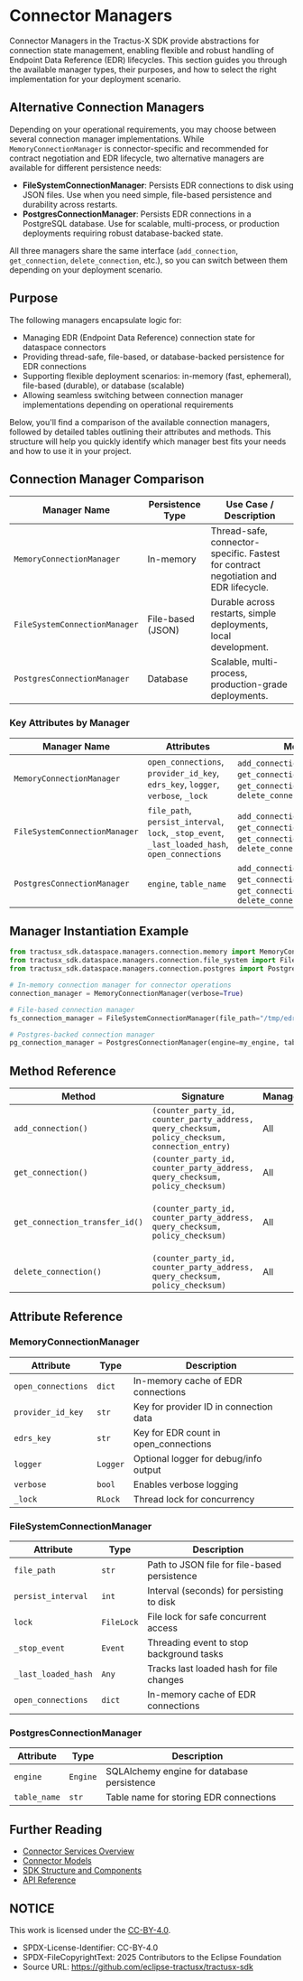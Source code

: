 <!--

Eclipse Tractus-X - Software Development KIT

Copyright (c) 2025 LKS Next
Copyright (c) 2025 Contributors to the Eclipse Foundation

See the NOTICE file(s) distributed with this work for additional
information regarding copyright ownership.

This work is made available under the terms of the
Creative Commons Attribution 4.0 International (CC-BY-4.0) license,
which is available at
https://creativecommons.org/licenses/by/4.0/legalcode.

SPDX-License-Identifier: CC-BY-4.0

-->

# Connector Managers

Connector Managers in the Tractus-X SDK provide abstractions for connection state management, enabling flexible and robust handling of Endpoint Data Reference (EDR) lifecycles. This section guides you through the available manager types, their purposes, and how to select the right implementation for your deployment scenario.

## Alternative Connection Managers

Depending on your operational requirements, you may choose between several connection manager implementations. While `MemoryConnectionManager` is connector-specific and recommended for contract negotiation and EDR lifecycle, two alternative managers are available for different persistence needs:

- **FileSystemConnectionManager**: Persists EDR connections to disk using JSON files. Use when you need simple, file-based persistence and durability across restarts.
- **PostgresConnectionManager**: Persists EDR connections in a PostgreSQL database. Use for scalable, multi-process, or production deployments requiring robust database-backed state.

All three managers share the same interface (`add_connection`, `get_connection`, `delete_connection`, etc.), so you can switch between them depending on your deployment scenario.

## Purpose


The following managers encapsulate logic for:

- Managing EDR (Endpoint Data Reference) connection state for dataspace connectors
- Providing thread-safe, file-based, or database-backed persistence for EDR connections
- Supporting flexible deployment scenarios: in-memory (fast, ephemeral), file-based (durable), or database (scalable)
- Allowing seamless switching between connection manager implementations depending on operational requirements

Below, you'll find a comparison of the available connection managers, followed by detailed tables outlining their attributes and methods. This structure will help you quickly identify which manager best fits your needs and how to use it in your project.

## Connection Manager Comparison

| Manager Name                  | Persistence Type | Use Case / Description                                                                                   |
|-------------------------------|------------------|----------------------------------------------------------------------------------------------------------|
| `MemoryConnectionManager`     | In-memory        | Thread-safe, connector-specific. Fastest for contract negotiation and EDR lifecycle.                     |
| `FileSystemConnectionManager` | File-based (JSON)| Durable across restarts, simple deployments, local development.                                          |
| `PostgresConnectionManager`   | Database         | Scalable, multi-process, production-grade deployments.                                                    |

### Key Attributes by Manager

| Manager Name                  | Attributes                                                                                  | Methods                                                                                                    |
|-------------------------------|---------------------------------------------------------------------------------------------|------------------------------------------------------------------------------------------------------------|
| `MemoryConnectionManager`     | `open_connections`, `provider_id_key`, `edrs_key`, `logger`, `verbose`, `_lock`             | `add_connection()`, `get_connection()`, `get_connection_transfer_id()`, `delete_connection()`               |
| `FileSystemConnectionManager` | `file_path`, `persist_interval`, `lock`, `_stop_event`, `_last_loaded_hash`, `open_connections` | `add_connection()`, `get_connection()`, `get_connection_transfer_id()`, `delete_connection()`               |
| `PostgresConnectionManager`   | `engine`, `table_name`                                                                      | `add_connection()`, `get_connection()`, `get_connection_transfer_id()`, `delete_connection()`               |

## Manager Instantiation Example

```python
from tractusx_sdk.dataspace.managers.connection.memory import MemoryConnectionManager
from tractusx_sdk.dataspace.managers.connection.file_system import FileSystemConnectionManager
from tractusx_sdk.dataspace.managers.connection.postgres import PostgresConnectionManager

# In-memory connection manager for connector operations
connection_manager = MemoryConnectionManager(verbose=True)

# File-based connection manager
fs_connection_manager = FileSystemConnectionManager(file_path="/tmp/edr_connections.json", persist_interval=60)

# Postgres-backed connection manager
pg_connection_manager = PostgresConnectionManager(engine=my_engine, table_name="edr_connections")
```

## Method Reference

| Method                        | Signature                                                                 | Manager(s)                    | Description                                                                                  |
|-------------------------------|--------------------------------------------------------------------------|-------------------------------|----------------------------------------------------------------------------------------------|
| `add_connection()`            | `(counter_party_id, counter_party_address, query_checksum, policy_checksum, connection_entry)` | All                            | Adds a new EDR connection                                                                   |
| `get_connection()`            | `(counter_party_id, counter_party_address, query_checksum, policy_checksum)`                  | All                            | Retrieves an EDR connection                                                                 |
| `get_connection_transfer_id()`| `(counter_party_id, counter_party_address, query_checksum, policy_checksum)`                  | All                            | Gets the transfer process ID for a connection                                               |
| `delete_connection()`         | `(counter_party_id, counter_party_address, query_checksum, policy_checksum)`                  | All                            | Deletes an EDR connection     |

## Attribute Reference

### MemoryConnectionManager

| Attribute              | Type      | Description                                      |
|------------------------|-----------|--------------------------------------------------|
| `open_connections`     | `dict`    | In-memory cache of EDR connections               |
| `provider_id_key`      | `str`     | Key for provider ID in connection data           |
| `edrs_key`             | `str`     | Key for EDR count in open_connections            |
| `logger`               | `Logger`  | Optional logger for debug/info output            |
| `verbose`              | `bool`    | Enables verbose logging                          |
| `_lock`                | `RLock`   | Thread lock for concurrency                      |

### FileSystemConnectionManager

| Attribute              | Type      | Description                                      |
|------------------------|-----------|--------------------------------------------------|
| `file_path`            | `str`     | Path to JSON file for file-based persistence     |
| `persist_interval`     | `int`     | Interval (seconds) for persisting to disk        |
| `lock`                 | `FileLock`| File lock for safe concurrent access             |
| `_stop_event`          | `Event`   | Threading event to stop background tasks         |
| `_last_loaded_hash`    | `Any`     | Tracks last loaded hash for file changes         |
| `open_connections`     | `dict`    | In-memory cache of EDR connections               |

### PostgresConnectionManager

| Attribute              | Type      | Description                                      |
|------------------------|-----------|--------------------------------------------------|
| `engine`               | `Engine`  | SQLAlchemy engine for database persistence       |
| `table_name`           | `str`     | Table name for storing EDR connections           |

## Further Reading

- [Connector Services Overview](services.md)
- [Connector Models](models.md)
- [SDK Structure and Components](../sdk-structure-and-components.md)
- [API Reference](../../user/usage/dataspace/edc-sdk-usage.md)

## NOTICE

This work is licensed under the [CC-BY-4.0](https://creativecommons.org/licenses/by/4.0/legalcode).

- SPDX-License-Identifier: CC-BY-4.0
- SPDX-FileCopyrightText: 2025 Contributors to the Eclipse Foundation
- Source URL: https://github.com/eclipse-tractusx/tractusx-sdk
